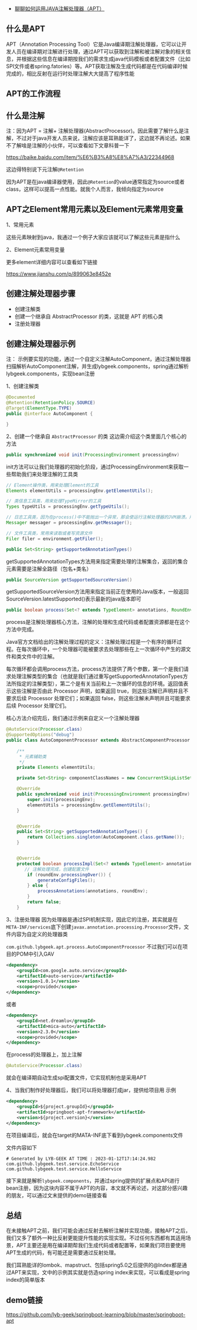 - [聊聊如何运用JAVA注解处理器（APT）](https://zhuanlan.zhihu.com/p/621105298)

## 什么是APT
APT（Annotation Processing Tool）它是Java编译期注解处理器，它可以让开发人员在编译期对注解进行处理，通过APT可以获取到注解和被注解对象的相关信息，并根据这些信息在编译期按我们的需求生成java代码模板或者配置文件（比如SPI文件或者spring.fatories）等。APT获取注解及生成代码都是在代码编译时候完成的，相比反射在运行时处理注解大大提高了程序性能

## APT的工作流程





## 什么是注解
注：因为APT = 注解+ 注解处理器(AbstractProcessor)。因此需要了解什么是注解，不过对于java开发人员来说，注解应该是耳熟能详了，这边就不再论述。如果不了解啥是注解的小伙伴，可以查看如下文章科普一下

https://baike.baidu.com/item/%E6%B3%A8%E8%A7%A3/22344968

这边得特别说下元注解`@Retention`



因为APT是在java编译器使用，因此`@Retention`的value通常指定为source或者class，这样可以提高一点性能。就我个人而言，我倾向指定为source

## APT之Element常用元素以及Element元素常用变量
1、常用元素




这些元素映射到java，我通过一个例子大家应该就可以了解这些元素是指什么






2、Element元素常用变量




更多element详细内容可以查看如下链接

https://www.jianshu.com/p/899063e8452e

## 创建注解处理器步骤
- 创建注解类
- 创建一个继承自 AbstractProcessor 的类，这就是 APT 的核心类
- 注册处理器

## 创建注解处理器示例
注： 示例要实现的功能，通过一个自定义注解AutoComponent，通过注解处理器扫描解析AutoComponent注解，并生成lybgeek.components，spring通过解析lybgeek.components，实现bean注册

1、创建注解类

```java
@Documented
@Retention(RetentionPolicy.SOURCE)
@Target(ElementType.TYPE)
public @interface AutoComponent {

}
```

2、创建一个继承自 `AbstractProcessor` 的类
这边需介绍这个类里面几个核心的方法
```java
public synchronized void init(ProcessingEnvironment processingEnv)
```

init方法可以让我们处理器的初始化阶段，通过ProcessingEnvironment来获取一些帮助我们来处理注解的工具类

```java
// Element操作类，用来处理Element的工具
Elements elementUtils = processingEnv.getElementUtils();

// 类信息工具类，用来处理TypeMirror的工具
Types typeUtils = processingEnv.getTypeUtils();

// 日志工具类，因为在process()中不能抛出一个异常，那会使运行注解处理器的JVM崩溃。所以Messager提供给注解处理器一个报告错误、警告以及提示信息的途径，用来写一些信息给使用此注解器的第三方开发者看
Messager messager = processingEnv.getMessager();

// 文件工具类，常用来读取或者写资源文件
Filer filer = environment.getFiler();
```

```java
public Set<String> getSupportedAnnotationTypes()
```
getSupportedAnnotationTypes方法用来指定需要处理的注解集合，返回的集合元素需要是注解全路径（包名+类名）

```java
public SourceVersion getSupportedSourceVersion()
```
getSupportedSourceVersion方法用来指定当前正在使用的Java版本，一般返回SourceVersion.latestSupported()表示最新的java版本即可
```java
public boolean process(Set<? extends TypeElement> annotations, RoundEnvironment roundEnv)
```

process是注解处理器核心方法，注解的处理和生成代码或者配置资源都是在这个方法中完成。

Java官方文档给出的注解处理过程的定义：注解处理过程是一个有序的循环过程。在每次循环中，一个处理器可能被要求去处理那些在上一次循环中产生的源文件和类文件中的注解。

每次循环都会调用process方法，process方法提供了两个参数，第一个是我们请求处理注解类型的集合（也就是我们通过重写getSupportedAnnotationTypes方法所指定的注解类型），第二个是有关当前和上一次循环的信息的环境。返回值表示这些注解是否由此 Processor 声明，如果返回 true，则这些注解已声明并且不要求后续 Processor 处理它们；如果返回 false，则这些注解未声明并且可能要求后续 Processor 处理它们。

核心方法介绍完后，我们通过示例来自定义一个注解处理器
```java
@AutoService(Processor.class)
@SupportedOptions("debug")
public class AutoComponentProcessor extends AbstractComponentProcessor {
    
    /**
     * 元素辅助类
     */
    private Elements elementUtils;

    private Set<String> componentClassNames = new ConcurrentSkipListSet<>();

    @Override
    public synchronized void init(ProcessingEnvironment processingEnv) {
        super.init(processingEnv);
        elementUtils = processingEnv.getElementUtils();
    }


    @Override
    public Set<String> getSupportedAnnotationTypes() {
        return Collections.singleton(AutoComponent.class.getName());
    }


    @Override
    protected boolean processImpl(Set<? extends TypeElement> annotations, RoundEnvironment roundEnv) {
       // 注解处理完成，创建配置文件
        if (roundEnv.processingOver()) {
            generateConfigFiles();
        } else {
            processAnnotations(annotations, roundEnv);
        }
        return false;
    }
```

3、注册处理器
因为处理器是通过SPI机制实现，因此它的注册，其实就是在`META-INF/services`底下创建`javax.annotation.processing.Processor`文件，文件内容为自定义的处理器类

`com.github.lybgeek.apt.process.AutoComponentProcessor`
不过我们可以在项目的POM中引入GAV
```xml
<dependency>
    <groupId>com.google.auto.service</groupId>
    <artifactId>auto-service</artifactId>
    <version>1.0.1</version>
    <scope>provided</scope>
</dependency>
```

或者
```xml
<dependency>
    <groupId>net.dreamlu</groupId>
    <artifactId>mica-auto</artifactId>
    <version>2.3.0</version>
    <scope>provided</scope>
</dependency>
```

在process的处理器上，加上注解
```java
@AutoService(Processor.class)
```

就会在编译期自动生成spi配置文件，它实现机制也是采用APT

4、当我们制作好处理器后，我们可以将处理器打成jar，提供给项目用
示例
```xml
<dependency>
    <groupId>${project.groupId}</groupId>
    <artifactId>springboot-apt-framework</artifactId>
    <version>${project.version}</version>
</dependency>
```

在项目编译后，就会在target的MATA-INF底下看到lybgeek.components文件





文件内容如下
```components
# Generated by LYB-GEEK AT TIME : 2023-01-12T17:14:24.982
com.github.lybgeek.test.service.EchoService
com.github.lybgeek.test.service.HelloService
```

接下来就是解析`lybgeek.components`，并通过spring提供的扩展点和API进行bean注册，因为这块内容不属于APT的内容，本文就不再论述，对这部分感兴趣的朋友，可以通过文末提供的demo链接查看

## 总结
在未接触APT之前，我们可能会通过反射去解析注解并实现功能，接触APT之后，我们又多了额外一种比反射更能提升性能的实现实现。不过任何东西都有其适用场景，APT主要还是用在编译期帮我们生成代码或者配置等，如果我们项目要使用APT生成的代码，有可能还是需要通过反射处理。

我们耳熟能详的lombok、mapstruct、包括spring5.0之后提供的@Index都是通过APT来实现，文中的示例其实就是仿造spring index来实现，可以看成是spring index的简单版本

## demo链接
https://github.com/lyb-geek/springboot-learning/blob/master/springboot-apt
